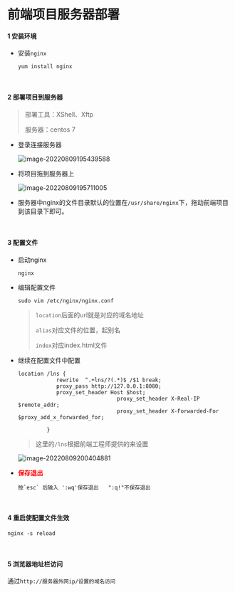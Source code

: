 # 前端项目服务器部署

#### 1 安装环境

- 安装`nginx`

  ```
  yum install nginx
  ```

​	

#### 2 部署项目到服务器

> 部署工具：XShell、Xftp
>
> 服务器：centos 7

- 登录连接服务器

  ![image-20220809195439588](https://xleixz.oss-cn-nanjing.aliyuncs.com/typora-img/image-20220809195439588.png)

- 将项目拖到服务器上

  ![image-20220809195711005](https://xleixz.oss-cn-nanjing.aliyuncs.com/typora-img/image-20220809195711005.png)

- 服务器中nginx的文件目录默认的位置在`/usr/share/nginx`下，拖动前端项目到该目录下即可。

​	

#### 3 配置文件

- 启动nginx

  ```
  nginx 
  ```

- 编辑配置文件

  ```
  sudo vim /etc/nginx/nginx.conf
  ```

  > `location`后面的url就是对应的域名地址
  >
  > `alias`对应文件的位置，起别名
  >
  > `index`对应index.html文件 

- 继续在配置文件中配置

  ```
  location /lns {
              rewrite  ^.+lns/?(.*)$ /$1 break;
              proxy_pass http://127.0.0.1:8080;
              proxy_set_header Host $host;
                                 proxy_set_header X-Real-IP $remote_addr;
                                 proxy_set_header X-Forwarded-For $proxy_add_x_forwarded_for;
  
           }
  ```

  > 这里的`/lns`根据前端工程师提供的来设置

  ![image-20220809200404881](https://xleixz.oss-cn-nanjing.aliyuncs.com/typora-img/image-20220809200404881.png)

- <font color="red">**保存退出**</font>

  ```
  按`esc` 后输入 ':wq'保存退出   ":q!"不保存退出
  ```

​	

#### 4 重启使配置文件生效

```
nginx -s reload
```

​	

#### 5 浏览器地址栏访问

通过`http://服务器外网ip/设置的域名访问`



